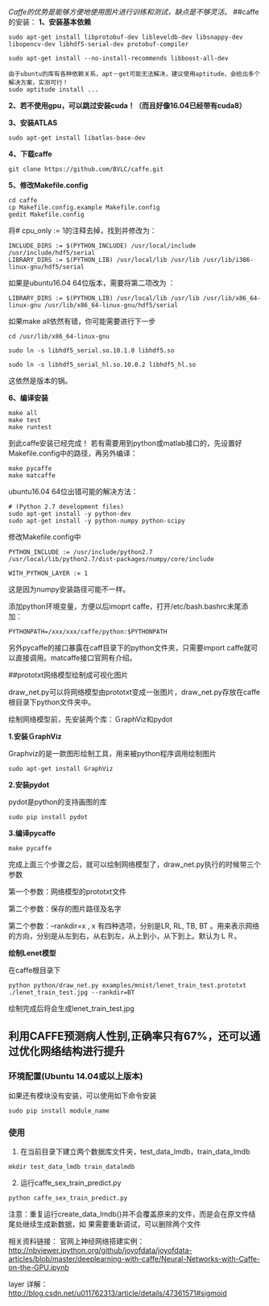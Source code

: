 *Caffe的优势是能够方便地使用图片进行训练和测试，缺点是不够灵活。*
##caffe的安装：
**1、安装基本依赖**

```
sudo apt-get install libprotobuf-dev libleveldb-dev libsnappy-dev libopencv-dev libhdf5-serial-dev protobuf-compiler
```

```
sudo apt-get install --no-install-recommends libboost-all-dev
```

	由于ubuntu的库有各种依赖关系，apt－get可能无法解决，建议使用aptitude，会给出多个解决方案，实测可行！
	sudo aptitude install ...

**2、若不使用gpu，可以跳过安装cuda！（而且好像16.04已经带有cuda8）**

**3、安装ATLAS**

```
sudo apt-get install libatlas-base-dev
```

**4、下载caffe**

```
git clone https://github.com/BVLC/caffe.git
```

**5、修改Makefile.config**

```
cd caffe
cp Makefile.config.example Makefile.config
gedit Makefile.config
```

将# cpu_only := 1的注释去掉，找到并修改为：

```
INCLUDE_DIRS := $(PYTHON_INCLUDE) /usr/local/include /usr/include/hdf5/serial
LIBRARY_DIRS := $(PYTHON_LIB) /usr/local/lib /usr/lib /usr/lib/i386-linux-gnu/hdf5/serial
```
如果是ubuntu16.04 64位版本，需要将第二项改为 ：
```
LIBRARY_DIRS := $(PYTHON_LIB) /usr/local/lib /usr/lib /usr/lib/x86_64-linux-gnu /usr/lib/x86_64-linux-gnu/hdf5/serial
```

如果make all依然有错，你可能需要进行下一步
```
cd /usr/lib/x86_64-linux-gnu

sudo ln -s libhdf5_serial.so.10.1.0 libhdf5.so

sudo ln -s libhdf5_serial_hl.so.10.0.2 libhdf5_hl.so
```
这依然是版本的锅。

**6、编译安装**

```
make all
make test
make runtest
```

到此caffe安装已经完成！
若有需要用到python或matlab接口的，先设置好Makefile.config中的路径，再另外编译：

```
make pycaffe
make matcaffe
```
ubuntu16.04 64位出错可能的解决方法：
```
# (Python 2.7 development files)
sudo apt-get install -y python-dev
sudo apt-get install -y python-numpy python-scipy
```
修改Makefile.config中
```
PYTHON_INCLUDE := /usr/include/python2.7 /usr/local/lib/python2.7/dist-packages/numpy/core/include

WITH_PYTHON_LAYER := 1
```
这是因为numpy安装路径可能不一样。

添加python环境变量，方便以后imoprt caffe，打开/etc/bash.bashrc末尾添加：

```
PYTHONPATH=/xxx/xxx/caffe/python:$PYTHONPATH
```

另外pycaffe的接口暴露在caff目录下的python文件夹，只需要import caffe就可以直接调用。matcaffe接口官网有介绍。

##prototxt网络模型绘制成可视化图片

draw_net.py可以将网络模型由prototxt变成一张图片，draw_net.py存放在caffe根目录下python文件夹中。

绘制网络模型前，先安装两个库：ＧraphViz和pydot

**1.安装ＧraphViz**

Graphviz的是一款图形绘制工具，用来被python程序调用绘制图片

    sudo apt-get install GraphViz

**2.安装pydot**

pydot是python的支持画图的库

    sudo pip install pydot

**3.编译pycaffe**

    make pycaffe

完成上面三个步骤之后，就可以绘制网络模型了，draw_net.py执行的时候带三个参数

第一个参数：网络模型的prototxt文件

第二个参数：保存的图片路径及名字

第二个参数：–rankdir=x , x 有四种选项，分别是LR, RL, TB, BT 。用来表示网络的方向，分别是从左到右，从右到左，从上到小，从下到上。默认为ＬＲ。

**绘制Lenet模型**

在caffe根目录下

    python python/draw_net.py examples/mnist/lenet_train_test.prototxt ./lenet_train_test.jpg --rankdir=BT

绘制完成后将会生成lenet_train_test.jpg

## 利用CAFFE预测病人性别,正确率只有67%，还可以通过优化网络结构进行提升

### 环境配置(Ubuntu 14.04或以上版本)

如果还有模块没有安装，可以使用如下命令安装
```
sudo pip install module_name
```


### 使用
1. 在当前目录下建立两个数据库文件夹，test_data_lmdb，train_data_lmdb

```
mkdir test_data_lmdb train_datalmdb
```
2. 运行caffe_sex_train_predict.py
```
python caffe_sex_train_predict.py
```

注意：重复运行create_data_lmdb()并不会覆盖原来的文件，而是会在原文件结尾处继续生成新数据，如
果需要重新调试，可以删除两个文件

相关资料链接：
官网上神经网络搭建实例：
http://nbviewer.ipython.org/github/joyofdata/joyofdata-articles/blob/master/deeplearning-with-caffe/Neural-Networks-with-Caffe-on-the-GPU.ipynb

layer 详解：
http://blog.csdn.net/u011762313/article/details/47361571#sigmoid
